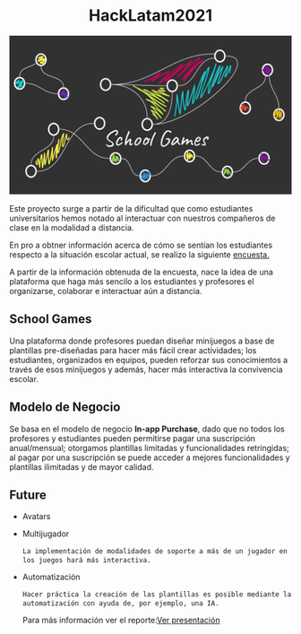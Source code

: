 <div align="center">
  
# HackLatam2021

![SchoolGames](https://github.com/Kary-AG/HackLatam2021/blob/main/img/Games.png)
</div>


Este proyecto surge a partir de la dificultad que como estudiantes universitarios hemos notado al interactuar con nuestros compañeros de clase en la modalidad a distancia.

En pro a obtner información acerca de cómo se sentían los estudiantes respecto a la situación escolar actual, se realizo la siguiente [encuesta.](https://forms.office.com/Pages/DesignPage.aspx?origin=OfficeDotCom&route=OfficeHome&lang=en-US#FormId=BUvlSn63JEKu8YZhQi4IFuuq04ijJ0dMgv1FVGzZUcJUQ0JDU0pLWlRKTDJFVjQ2VDU1VTY1RkVDTC4u)

A partir de la información obtenuda de la encuesta, nace la idea de una plataforma que haga más sencilo a los estudiantes y profesores el organizarse, colaborar e interactuar aún a distancia.

## School Games 

Una plataforma donde profesores puedan diseñar minijuegos a base de plantillas pre-diseñadas para hacer más fácil crear actividades; los estudiantes, organizados en equipos, pueden reforzar sus conocimientos a través de esos minijuegos y además, hacer más interactiva la convivencia escolar.

## Modelo de Negocio 

Se basa en el modelo de negocio **In-app Purchase**, dado que no todos los profesores y estudiantes pueden permitirse pagar una suscripción anual/mensual; otorgamos plantillas limitadas y funcionalidades retringidas; al pagar por una suscripción se puede acceder a mejores funcionalidades y plantillas ilimitadas y de mayor calidad.

## Future

- Avatars

- Multijugador

      La implementación de modalidades de soporte a más de un jugador en los juegos hará más interactiva.

- Automatización

      Hacer práctica la creación de las plantillas es posible mediante la automatización con ayuda de, por ejemplo, una IA. 
  
  Para más información ver el reporte:[Ver presentación](https://github.com/Kary-AG/HackLatam2021/blob/main/Presentacion/Presentaci%C3%B3nHL.pdf)

